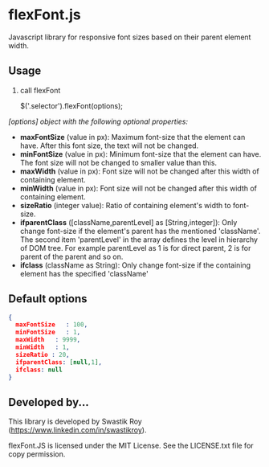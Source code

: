 # flexFont.js
Javascript library for responsive font sizes based on their parent element width.

## Usage


1. call flexFont

    $('.selector').flexFont(options);
    
*[options] object with the following optional properties:*

- **maxFontSize** (value in px): Maximum font-size that the element can have. After this font size, the text will not be changed.
- **minFontSize** (value in px): Minimum font-size that the element can have. The font size will not be changed to smaller value than this.
- **maxWidth** (value in px): Font size will not be changed after this width of containing element. 
- **minWidth** (value in px): Font size will not be changed after this width of containing element. 
- **sizeRatio** (integer value): Ratio of containing element's width to font-size.
- **ifparentClass** ([className,parentLevel] as [String,integer]): Only change font-size if the element's parent has the mentioned 'className'. The second item 'parentLevel' in the array defines the level in hierarchy of DOM tree. For example parentLevel as 1 is for direct parent, 2 is for parent of the parent and so on. 
- **ifclass** (className as String): Only change font-size if the containing element has the specified 'className'
    
    
## Default options
```json
{
  maxFontSize   : 100,
  minFontSize   : 1,
  maxWidth   : 9999,
  minWidth   : 1,
  sizeRatio : 20,
  ifparentClass: [null,1],
  ifclass: null
}
```


## Developed by... ##

This library is developed by Swastik Roy (https://www.linkedin.com/in/swastikroy).

flexFont.JS is licensed under the MIT License. See the LICENSE.txt file for copy permission.
